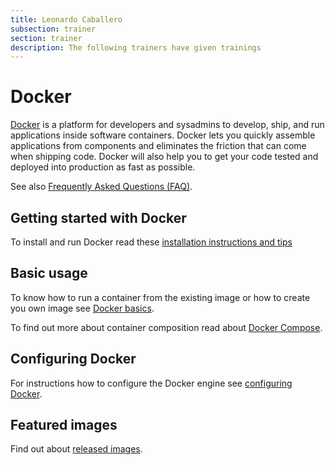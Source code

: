 ```yaml
---
title: Leonardo Caballero
subsection: trainer
section: trainer
description: The following trainers have given trainings
---
```


# Docker

[Docker](https://www.docker.com) is a platform for developers and sysadmins to develop, ship, and run applications inside software containers. Docker lets you quickly assemble applications from components and eliminates the friction that can come when shipping code. Docker will also help you to get your code tested and deployed into production as fast as possible.

See also [Frequently Asked Questions (FAQ)](http://docs.docker.com/misc/faq).

## Getting started with Docker

To install and run Docker read these [installation instructions and tips](/tools/docker/docker-installation.html)

## Basic usage

To know how to run a container from the existing image or how to create you own image see [Docker basics](/tools/docker/docker-usage.html).

To find out more about container composition read about [Docker Compose](/tools/docker/compose.html).

## Configuring Docker

For instructions how to configure the Docker engine see [configuring Docker](/tools/docker/docker-configuration.html).

## Featured images

Find out about [released images](/tools/docker/docker-images.html).
